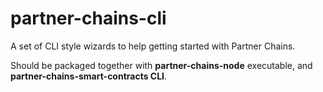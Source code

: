 # partner-chains-cli

A set of CLI style wizards to help getting started with Partner Chains.

Should be packaged together with **partner-chains-node** executable, and **partner-chains-smart-contracts CLI**.
